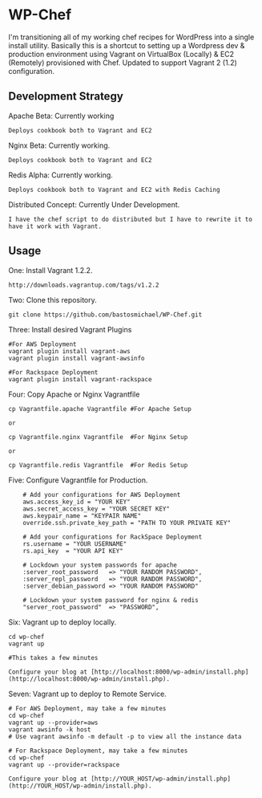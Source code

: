 # WP-Chef

I'm transitioning all of my working chef recipes for WordPress into a single install utility. Basically this is a shortcut to setting up a Wordpress dev & production environment using Vagrant on VirtualBox (Locally) & EC2 (Remotely) provisioned with Chef. Updated to support Vagrant 2 (1.2) configuration.

## Development Strategy

Apache Beta: Currently working
```
Deploys cookbook both to Vagrant and EC2
```

Nginx Beta: Currently working.
```
Deploys cookbook both to Vagrant and EC2
```

Redis Alpha: Currently working.
```
Deploys cookbook both to Vagrant and EC2 with Redis Caching
```

Distributed Concept: Currently Under Development.
```
I have the chef script to do distributed but I have to rewrite it to have it work with Vagrant.
```

## Usage

One: Install Vagrant 1.2.2.

```
http://downloads.vagrantup.com/tags/v1.2.2
```

Two: Clone this repository.

```
git clone https://github.com/bastosmichael/WP-Chef.git
```

Three: Install desired Vagrant Plugins

```
#For AWS Deployment
vagrant plugin install vagrant-aws
vagrant plugin install vagrant-awsinfo

#For Rackspace Deployment
vagrant plugin install vagrant-rackspace
```

Four: Copy Apache or Nginx Vagrantfile
```
cp Vagrantfile.apache Vagrantfile #For Apache Setup

or

cp Vagrantfile.nginx Vagrantfile  #For Nginx Setup

or 

cp Vagrantfile.redis Vagrantfile  #For Redis Setup
```

Five: Configure Vagrantfile for Production.

```
    # Add your configurations for AWS Deployment
    aws.access_key_id = "YOUR KEY"
    aws.secret_access_key = "YOUR SECRET KEY"
    aws.keypair_name = "KEYPAIR NAME"
    override.ssh.private_key_path = "PATH TO YOUR PRIVATE KEY"

    # Add your configurations for RackSpace Deployment
    rs.username = "YOUR USERNAME"
    rs.api_key  = "YOUR API KEY"

    # Lockdown your system passwords for apache
    :server_root_password   => "YOUR RANDOM PASSWORD",
    :server_repl_password   => "YOUR RANDOM PASSWORD",
    :server_debian_password => "YOUR RANDOM PASSWORD"

    # Lockdown your system password for nginx & redis
    "server_root_password"  => "PASSWORD",
```

Six: Vagrant up to deploy locally.

```
cd wp-chef
vagrant up 

#This takes a few minutes

Configure your blog at [http://localhost:8000/wp-admin/install.php](http://localhost:8000/wp-admin/install.php).
```

Seven: Vagrant up to deploy to Remote Service.

```
# For AWS Deployment, may take a few minutes
cd wp-chef
vagrant up --provider=aws
vagrant awsinfo -k host
# Use vagrant awsinfo -m default -p to view all the instance data

# For Rackspace Deployment, may take a few minutes
cd wp-chef
vagrant up --provider=rackspace

Configure your blog at [http://YOUR_HOST/wp-admin/install.php](http://YOUR_HOST/wp-admin/install.php).
```
